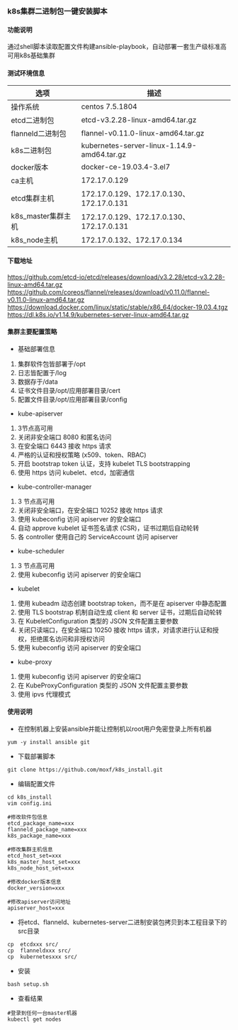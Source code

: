 ### k8s集群二进制包一键安装脚本
#### 功能说明
通过shell脚本读取配置文件构建ansible-playbook，自动部署一套生产级标准高可用k8s基础集群

#### 测试环境信息
|选项|描述|
|----|----|
|操作系统|centos 7.5.1804|
|etcd二进制包|etcd-v3.2.28-linux-amd64.tar.gz|
|flanneld二进制包|flannel-v0.11.0-linux-amd64.tar.gz|
|k8s二进制包|kubernetes-server-linux-1.14.9-amd64.tar.gz|
|docker版本|docker-ce-19.03.4-3.el7|
|ca主机|172.17.0.129|
|etcd集群主机|172.17.0.129、172.17.0.130、172.17.0.131|
|k8s_master集群主机|172.17.0.129、172.17.0.130、172.17.0.131|
|k8s_node主机|172.17.0.132、172.17.0.134|

#### 下载地址
https://github.com/etcd-io/etcd/releases/download/v3.2.28/etcd-v3.2.28-linux-amd64.tar.gz
https://github.com/coreos/flannel/releases/download/v0.11.0/flannel-v0.11.0-linux-amd64.tar.gz
https://download.docker.com/linux/static/stable/x86_64/docker-19.03.4.tgz
https://dl.k8s.io/v1.14.9/kubernetes-server-linux-amd64.tar.gz

#### 集群主要配置策略
- 基础部署信息
1. 集群软件包皆部署于/opt
2. 日志皆配置于/log
3. 数据存于/data
4. 证书文件目录/opt/应用部署目录/cert
5. 配置文件目录/opt/应用部署目录/config

- kube-apiserver
1. 3节点高可用
2. 关闭非安全端口 8080 和匿名访问
3. 在安全端口 6443 接收 https 请求
4. 严格的认证和授权策略 (x509、token、RBAC)
5. 开启 bootstrap token 认证，支持 kubelet TLS bootstrapping
6. 使用 https 访问 kubelet、etcd，加密通信

- kube-controller-manager
1. 3 节点高可用
2. 关闭非安全端口，在安全端口 10252 接收 https 请求
3. 使用 kubeconfig 访问 apiserver 的安全端口
4. 自动 approve kubelet 证书签名请求 (CSR)，证书过期后自动轮转
5. 各 controller 使用自己的 ServiceAccount 访问 apiserver

- kube-scheduler
1. 3 节点高可用
2. 使用 kubeconfig 访问 apiserver 的安全端口

- kubelet
1. 使用 kubeadm 动态创建 bootstrap token，而不是在 apiserver 中静态配置
2. 使用 TLS bootstrap 机制自动生成 client 和 server 证书，过期后自动轮转
3. 在 KubeletConfiguration 类型的 JSON 文件配置主要参数
4. 关闭只读端口，在安全端口 10250 接收 https 请求，对请求进行认证和授权，拒绝匿名访问和非授权访问
5. 使用 kubeconfig 访问 apiserver 的安全端口

- kube-proxy
1. 使用 kubeconfig 访问 apiserver 的安全端口
2. 在 KubeProxyConfiguration 类型的 JSON 文件配置主要参数
3. 使用 ipvs 代理模式


#### 使用说明
- 在控制机器上安装ansible并能让控制机以root用户免密登录上所有机器
```
yum -y install ansible git
```

- 下载部署脚本
```
git clone https://github.com/moxf/k8s_install.git
```

- 编辑配置文件
```
cd k8s_install
vim config.ini 

#修改软件包信息
etcd_package_name=xxx
flanneld_package_name=xxx
k8s_package_name=xxx

#修改集群主机信息
etcd_host_set=xxx
k8s_master_host_set=xxx
k8s_node_host_set=xxx

#修改docker版本信息
docker_version=xxx

#修改apiserver访问地址
apiserver_host=xxx
```

- 将etcd、flanneld、kubernetes-server二进制安装包拷贝到本工程目录下的src目录
```
cp  etcdxxx src/
cp  flanneldxxx src/
cp  kubernetesxxx src/
```

- 安装
```
bash setup.sh
```

- 查看结果
```
#登录到任何一台master机器
kubectl get nodes
```
